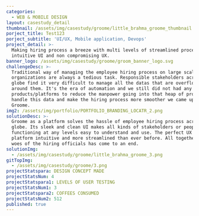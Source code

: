 ```yaml
---
categories:
  - WEB & MOBILE DESIGN
layout: casestudy_detail
thumbnail: /assets/img/casestudy/groome/little_brahma_groome_thumbnail.png
porject_title: Test123
porject_subtitle: 'UI/UX, Mobile application, Devops'
project_detail: >-
  Making hiring process a breeze with multi levels of streamlined process with
  intuitive UI and non compromising UX.
banner_logo: /assets/img/casestudy/groome/groom_banner_logo.svg
challengeDesc: >-
  Traditional way of managing the employee hiring process on large scale
  organizations are always a tedious task. Responsible stakeholders across the
  globe find it very difficult to manage all the datas that are overflowing
  around them. It's the era of automation and we still did not had any viable
  products/platforms to reduce the manpower going into that heap of process. To
  handle this data and make the hiring process more smoother we came up with
  Groome.
img2: /assets/img/portfolio/PORTFOLIO_BRANDING_LOCATR_2.png
solutionDesc: >-
  Groome as a platform solves the hassle of employee hiring process across the
  globe. Its sleek and clean UI makes all kinds of stakeholders or people
  functioning at any levels easy to understand and use. The perfect UX makes the
  platform intuitive and more streamlined than ever before. All together the
  woes of the hiring officials has come to an end.
solutionImg:
  - /assets/img/casestudy/groome/little_brahma_groome_3.png
gitTopImg:
  - /assets/img/casestudy/groome/3.png
projectStatspara: DESIGN CONCEPT MADE
projectStatsNum: 4
projectStatspara1: LEVELS OF USER TESTING
projectStatsNum1: 3
projectStatspara2: COFFEES CONSUMED
projectStatsNum2: 512
published: true
---
```


